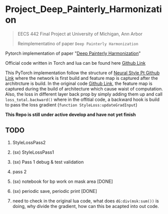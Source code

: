 # Project_Deep_Painterly_Harmonization

> EECS 442 Final Project at University of Michigan, Ann Arbor
> 
> Reimplementatino of paper `Deep Painterly Harmonization` 



Pytorch implementation of paper "[Deep Painterly Harmonization](https://arxiv.org/abs/1804.03189)"  


Official code written in Torch and lua can be found here [Github Link](https://github.com/luanfujun/deep-painterly-harmonization)


This PyTorch implementation follow the structure of [Neural Style Pt Github Link]() where the network is first build and feature map is captured after the architrcture is build. In the original code [Github Link](https://github.com/luanfujun/deep-painterly-harmonization), the feature map is captured during the build of architecture which cause waist of computation. Also, the loss in different layer back prop by simply adding them up and call `loss_total.backward()` where in the offitial code, a backward hook is build to pass the loss gradient (`function StyleLoss:updateGradInput`)


**This Repo is still under active develop and have not yet finish**


## TODO 

1. StyleLossPass2 

2. (sx) StyleLossPass1 

3. (sx) Pass 1 debug & test validation 

4. pass 2 

5. (sx) notebook for bp work on mask area [DONE]

6. (sx) periodic save, periodic print [DONE]

7. need to check in the original lua code, what does `dG:div(msk:sum())` is doing, why divide the gradient, how can this be acapted into out code. 
